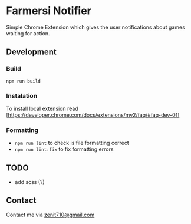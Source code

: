 # Farmersi Notifier
Simple Chrome Extension which gives the user notifications about games waiting for action.

## Development

### Build
`npm run build`

### Instalation
To install local extension read [https://developer.chrome.com/docs/extensions/mv2/faq/#faq-dev-01]

### Formatting
- `npm run lint` to check is file formatting correct
- `npm run lint:fix` to fix formatting errors

## TODO
- add scss (?)

## Contact

Contact me via <zenit710@gmail.com>
